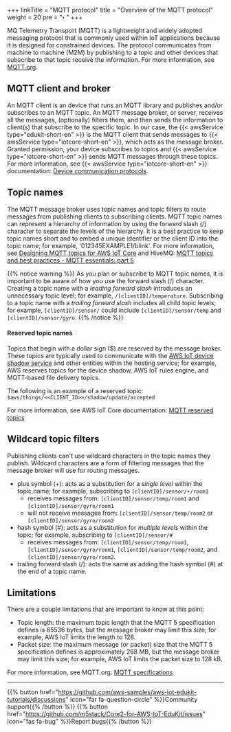 +++
linkTitle = "MQTT protocol" 
title = "Overview of the MQTT protocol"
weight = 20
pre = "› "
+++


MQ Telemetry Transport (MQTT) is a lightweight and widely adopted messaging protocol that is commonly used within IoT applications because it is designed for constrained devices. The protocol communicates from machine to machine (M2M) by publishing to a topic and other devices that subscribe to that topic receive the information. For more information, see [MQTT.org](https://mqtt.org). 

## MQTT client and broker ##

An MQTT client is an device that runs an MQTT library and publishes and/or subscribes to an MQTT topic. An MQTT message broker, or server, receives all the messages, (optionally) filters them, and then sends the information to client(s) that subscribe to the specific topic. In our case, the {{< awsService type="edukit-short-en" >}} is the MQTT client that sends messages to {{< awsService type="iotcore-short-en" >}}, which acts as the message broker. Granted permission,  your device subscribes to topics and {{< awsService type="iotcore-short-en" >}} sends MQTT messages through these topics. For more information, see {{< awsService type="iotcore-short-en" >}} documentation: [Device communication protocols](https://docs.aws.amazon.com/iot/latest/developerguide/protocols.html).
## Topic names ##

The MQTT message broker uses topic names and topic filters to route messages from publishing clients to subscribing clients. MQTT topic names can represent a hierarchy of information by using the forward slash (/) character to separate the levels of the hierarchy. It is a best practice to keep topic names short and to embed a unique identifier or the client ID into the topic name; for example, '012345EXAMPLE1/blink'. For more information, see [Designing MQTT topics for AWS IoT Core](https://docs.aws.amazon.com/whitepapers/latest/designing-mqtt-topics-aws-iot-core/designing-mqtt-topics-aws-iot-core.html) and HiveMQ: [MQTT topics and best practices - MQTT essentials: part 5](https://www.hivemq.com/blog/mqtt-essentials-part-5-mqtt-topics-best-practices/)

{{% notice warning %}}
As you plan or subscribe to MQTT topic names, it is important to be aware of how you use the forward slash (/) character. Creating a topic name with a *leading forward slash* introduces an unnecessary topic level; for example, `/[clientID]/temperature`. Subscribing to a topic name with a *trailing forward slash* includes all child topic levels; for example, `[clientID]/sensor/` could include `[clientID]/sensor/temp` and `[clientID]/sensor/gyro`.
{{% /notice %}}

#### Reserved topic names ####

Topics that begin with a dollar sign ($) are reserved by the message broker. These topics are typically used to communicate with the [AWS IoT device shadow service](https://docs.aws.amazon.com/iot/latest/developerguide/iot-device-shadows.html) and other entities within the hosting service; for example, AWS reserves topics for the device shadow, AWS IoT rules engine, and MQTT-based file delivery topics. 

The following is an example of a reserved topic: `$aws/things/<<CLIENT_ID>>/shadow/update/accepted` 


For more information, see AWS IoT Core documentation: [MQTT reserved topics](https://docs.aws.amazon.com/iot/latest/developerguide/reserved-topics.html)




## Wildcard topic filters ##

Publishing clients can't use wildcard characters in the topic names they publish. Wildcard characters are a form of filtering messages that the message broker will use for routing messages. 

* plus symbol (+): acts as a substitution for a *single level* within the topic.name; for example, subscribing to `[clientID]/sensor/+/room1`
  * receives messages from: `[clientID]/sensor/temp/room1` and `[clientID]/sensor/gyro/room1`
  * will not receive messages from: `[clientID]/sensor/temp/room2` or `[clientID]/sensor/gyro/room2`
* hash symbol (#): acts as a substitution for *multiple levels* within the topic; for example, subscribing to `[clientID]/sensor/#`
  * receives messages from: `[clientID]/sensor/temp/room1`, `[clientID]/sensor/gyro/room1`, `[clientID]/sensor/temp/room2`, and `[clientID]/sensor/gyro/room2`.
* trailing forward slash (/): acts the same as adding the hash symbol (#) at the end of a topic name.
## Limitations ##

There are a couple limitations that are important to know at this point:
* Topic length: the maximum topic length that the MQTT 5 specification defines is 65536 bytes, but the message broker may limit this size; for example, AWS IoT limits the length to 128.
* Packet size: the maximum message (or packet) size that the MQTT 5 specification defines is approximately 268 MB, but the message broker may limit this size; for example, AWS IoT limits the packet size to 128 kB.

For more information, see MQTT.org: [MQTT specifications](https://mqtt.org/mqtt-specification/)

---
{{% button href="https://github.com/aws-samples/aws-iot-edukit-tutorials/discussions" icon="far fa-question-circle" %}}Community support{{% /button %}} {{% button href="https://github.com/m5stack/Core2-for-AWS-IoT-EduKit/issues" icon="fas fa-bug" %}}Report bugs{{% /button %}}